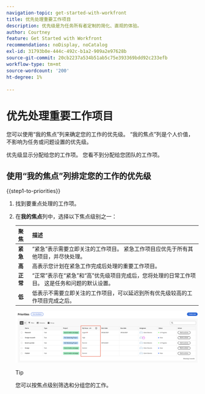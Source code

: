 ```yaml
---
navigation-topic: get-started-with-workfront
title: 优先处理重要工作项目
description: 优先级是为任务所有者定制的简化、直观的体验。
author: Courtney
feature: Get Started with Workfront
recommendations: noDisplay, noCatalog
exl-id: 31793b0e-444c-492c-b1a2-909a2e97628b
source-git-commit: 20cb2237a534b51ab5c75e393369bdd92c233efb
workflow-type: tm+mt
source-wordcount: '200'
ht-degree: 1%

---
```


# 优先处理重要工作项目

您可以使用“我的焦点”列来确定您的工作的优先级。 “我的焦点”列是个人价值，不影响为任务或问题设置的优先级。

优先级显示分配给您的工作项。 您看不到分配给您团队的工作项。

## 使用“我的焦点”列排定您的工作的优先级

{{step1-to-priorities}}

1. 找到要重点处理的工作项。
1. 在&#x200B;**我的焦点**&#x200B;列中，选择以下焦点级别之一：

   | 聚焦 | 描述 |
   |-----------|-------------|
   | **紧急** | “紧急”表示需要立即关注的工作项目。 紧急工作项目应优先于所有其他项目，并尽快处理。 |
   | **高** | 高表示您计划在紧急工作完成后处理的重要工作项目。 |
   | **正常** | “正常”表示在“紧急”和“高”优先级项目完成后，您将处理的日常工作项目。 这是任务和问题的默认设置。 |
   | **低** | 低表示不需要立即关注的工作项目，可以延迟到所有优先级较高的工作项目完成之后。 |

   ![](assets/my-focus-new.png)

   >[!TIP]
   >
   >您可以按焦点级别筛选和分组您的工作。
